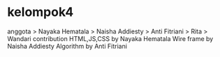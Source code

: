 # kelompok4
anggota > Nayaka Hematala
        > Naisha Addiesty
        > Anti Fitriani
        > Rita
        > Wandari
contribution HTML,JS,CSS by Nayaka Hematala
Wire frame by Naisha Addiesty
Algorithm by Anti Fitriani

